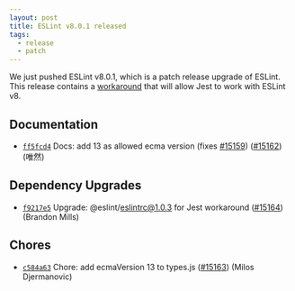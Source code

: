 ```yaml
---
layout: post
title: ESLint v8.0.1 released
tags:
  - release
  - patch
---
```


We just pushed ESLint v8.0.1, which is a patch release upgrade of ESLint. This release contains a [workaround](https://github.com/eslint/eslintrc/pull/57) that will allow Jest to work with ESLint v8.

## Documentation


* [`ff5fcd4`](https://github.com/eslint/eslint/commit/ff5fcd4d9bf43354a1b85d1f7ec1c4e1c0e5cbd9) Docs: add 13 as allowed ecma version (fixes [#15159](https://github.com/eslint/eslint/issues/15159)) ([#15162](https://github.com/eslint/eslint/issues/15162)) (唯然)




## Dependency Upgrades


* [`f9217e5`](https://github.com/eslint/eslint/commit/f9217e527e1c49c6244400c4a58b6d1c14de51db) Upgrade: @eslint/eslintrc@1.0.3 for Jest workaround ([#15164](https://github.com/eslint/eslint/issues/15164)) (Brandon Mills)






## Chores


* [`c584a63`](https://github.com/eslint/eslint/commit/c584a63e2d6d9c0a66e5c5a5d43bc8148c054f5d) Chore: add ecmaVersion 13 to types.js ([#15163](https://github.com/eslint/eslint/issues/15163)) (Milos Djermanovic)
